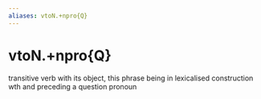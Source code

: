 ```yaml
---
aliases: vtoN.+npro{Q}
---
```

# vtoN.+npro{Q}

transitive verb with its object, this phrase being in lexicalised construction wth and preceding a question pronoun